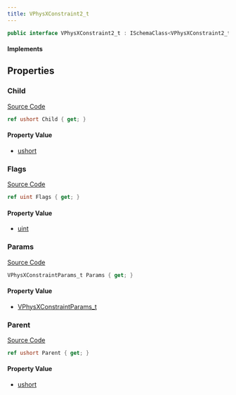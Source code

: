 ```yaml
---
title: VPhysXConstraint2_t
---
```


```csharp
public interface VPhysXConstraint2_t : ISchemaClass<VPhysXConstraint2_t>, ISchemaField, ISchemaClass, INativeHandle
```

#### Implements

## Properties

### Child

[Source Code](https://github.com/swiftly-solution/swiftlys2/blob/main/managed/src/SwiftlyS2.Generated/Schemas/Interfaces/VPhysXConstraint2_t.cs#L21)

```csharp
ref ushort Child { get; }
```

#### Property Value

- [ushort](https://learn.microsoft.com/dotnet/api/system.uint16)

### Flags

[Source Code](https://github.com/swiftly-solution/swiftlys2/blob/main/managed/src/SwiftlyS2.Generated/Schemas/Interfaces/VPhysXConstraint2_t.cs#L17)

```csharp
ref uint Flags { get; }
```

#### Property Value

- [uint](https://learn.microsoft.com/dotnet/api/system.uint32)

### Params

[Source Code](https://github.com/swiftly-solution/swiftlys2/blob/main/managed/src/SwiftlyS2.Generated/Schemas/Interfaces/VPhysXConstraint2_t.cs#L23)

```csharp
VPhysXConstraintParams_t Params { get; }
```

#### Property Value

- [VPhysXConstraintParams_t](/docs/api/shared/schemadefinitions/vphysxconstraintparams_t)

### Parent

[Source Code](https://github.com/swiftly-solution/swiftlys2/blob/main/managed/src/SwiftlyS2.Generated/Schemas/Interfaces/VPhysXConstraint2_t.cs#L19)

```csharp
ref ushort Parent { get; }
```

#### Property Value

- [ushort](https://learn.microsoft.com/dotnet/api/system.uint16)

